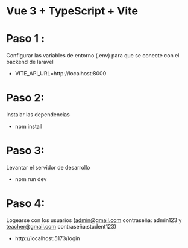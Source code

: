 # Vue 3 + TypeScript + Vite

# Paso 1 :
Configurar las variables de entorno (.env) para que se conecte con el backend de laravel
- VITE_API_URL=http://localhost:8000
  
# Paso 2:
Instalar las dependencias 
- npm install

# Paso 3:
Levantar el servidor de desarrollo
- npm run dev

# Paso 4:
Logearse con los usuarios (admin@gmail.com contraseña: admin123 y teacher@gmail.com  contraseña:student123)
- http://localhost:5173/login
  
